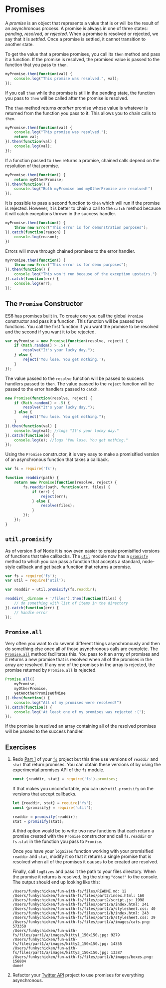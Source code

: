 # Promises

A _promise_ is an object that represents a value that is or will be the result of an asynchronous process. A promise is always in one of three states: _pending_, _resolved_, or _rejected_. When a promise is resolved or rejected, we say that it is _settled_. Once a promise is settled, it cannot transition to another state.

To get the value that a promise promises, you call its `then` method and pass it a function. If the promise is resolved, the promised value is passed to the function that you pass to `then`.

```js
myPromise.then(function(val) {
    console.log("This promise was resolved.", val);
});
```

If you call `then` while the promise is still in the pending state, the function you pass to `then` will be called after the promise is resolved.

The `then` method returns _another_ promise whose value is whatever is returned from the function you pass to it. This allows you to chain calls to `then`.

```js
myPromise.then(function(val) {
    console.log("This promise was resolved.");
    return val;
}).then(function(val) {
    console.log(val);
});
```

If a function passed to `then` returns a promise, chained calls depend on the resolution of that promise.

```js
myPromise.then(function() {
    return myOtherPromise;
}).then(function() {
    console.log("Both myPromise and myOtherPromise are resolved!")
});
```

It is possible to pass a second function to `then` which will run if the promise is rejected. However, it is better to chain a call to the `catch` method because it will catch exceptions thrown in the success handler.

```js
myPromise.then(function() {
    throw new Error("This error is for demonstration purposes");
}).catch(function(reason) {
    console.log(reason);
})
```

Errors will move through chained promises to the error handler.

```js
myPromise.then(function() {
    throw new Error("This error is for demo purposes");
}).then(function() {
    console.log("This won't run because of the exception upstairs.")
}).catch(function(err) {
    console.log(err);
});
```

## The `Promise` Constructor

ES6 has promises built in. To create one you call the global `Promise` constructor and pass it a function. This function will be passed two functions. You call the first function if you want the promise to be resolved and the second if you want it to be rejected.

```js
var myPromise = new Promise(function(resolve, reject) {
    if (Math.random() > .5) {
        resolve("It's your lucky day.");
    } else {
        reject('You lose. You get nothing.');
    }
});
```

The value passed to the `resolve` function will be passed to success handlers passed to `then`. The value passed to the `reject` function will be passed to the error handlers passed to `catch`.

```js
new Promise(function(resolve, reject) {
    if (Math.random() > .5) {
        resolve("It's your lucky day.");
    } else {
        reject("You lose. You get nothing.");
    }
}).then(function(val) {
    console.log(val); //logs "It's your lucky day."
}).catch(function(e) {
    console.log(e); //logs "You lose. You get nothing."
});
```

Using the `Promise` constructor, it is very easy to make a promisified version of an asynchronous function that takes a callback.

```js
var fs = require('fs');

function readdir(path) {
    return new Promise(function(resolve, reject) {
        fs.readdir(path, function(err, files) {
            if (err) {
                reject(err);
            } else {
                resolve(files);
            }
        });
    });
}
```

## `util.promisify`

As of version 8 of Node it is now even easier to create promisified versions of functions that take callbacks. The [`util`](https://nodejs.org/api/util.html) module now has a [`promisfy`](https://nodejs.org/api/util.html#util_util_promisify_original) method to which you can pass a function that accepts a standard, node-style callback and get back a function that returns a promise.

```js
var fs = require('fs');
var util = require('util');

var readdir = util.promisify(fs.readdir);

readdir(__dirname + '/files').then(function(files) {
    // do something with list of items in the directory
}).catch(function(err) {
    // handle error
});
```

## `Promise.all`

Very often you want to do several different things asynchronously and then do something else once all of those asynchronous calls are complete. The <a href="https://developer.mozilla.org/en/docs/Web/JavaScript/Reference/Global_Objects/Promise/all">`Promise.all`</a> method facilitates this. You pass to it an array of promises and it returns a new promise that is resolved when all of the promises in the array are resolved. If any one of the promises in the array is rejected, the promise returned by `Promise.all` is rejected.


```js
Promise.all([
    myPromise,
    myOtherPromise,
    yetAnotherPromiseOfMine
]).then(function() {
    console.log("All of my promises were resolved!")
}).catch(function() {
    console.log('At least one of my promises was rejected :(');
});
```

If the promise is resolved an array containing all of the resolved promises will be passed to the success handler.

## Exercises
1. Redo [Part 1](https://github.com/spicedacademy/tabasco/tree/master/wk5_fun_with_fs#part-1) of your [`fs`](https://github.com/spicedacademy/tabasco/tree/master/wk5_fun_with_fs) project but this time use versions of `readdir` and `stat` that return promises. You can obtain these versions of by using the experimental promises API of the `fs` module.

    ```js
    const {readdir, stat} = require('fs').promises;
    ```

    If that makes you uncomfortable, you can use `util.promisify` on the versions that accept callbacks.

    ```js
    let {readdir, stat} = require('fs');
    const {promisify} = require('util');

    readdir = promisify(readdir);
    stat = promisify(stat);
    ```

    A third option would be to write two new functions that each return a promise created with the `Promise` constructor and call `fs.readdir` or `fs.stat` in the function you pass to `Promise`.

    Once you have your `logSizes` function working with your promisified `readdir` and `stat`, modify it so that it returns a single promise that is resolved when all of the promises it causes to be created are resolved.

    Finally, call `logSizes` and pass it the path to your files directory. When the promise it returns is resolved, log the string `"done!"` to the console. The output should end up looking like this:

    ```
    /Users/funkychicken/fun-with-fs/files/README.md: 12
    /Users/funkychicken/fun-with-fs/files/part2/index.html: 160
    /Users/funkychicken/fun-with-fs/files/part2/script.js: 1998
    /Users/funkychicken/fun-with-fs/files/part1/a/index.html: 241
    /Users/funkychicken/fun-with-fs/files/part1/a/stylesheet.css: 40
    /Users/funkychicken/fun-with-fs/files/part1/b/index.html: 243
    /Users/funkychicken/fun-with-fs/files/part1/b/stylesheet.css: 39
    /Users/funkychicken/fun-with-fs/files/part1/a/images/cats.png: 573350
    /Users/funkychicken/fun-with-fs/files/part1/a/images/kitty1_150x150.jpg: 9279
    /Users/funkychicken/fun-with-fs/files/part1/a/images/kitty2_150x150.jpg: 14355
    /Users/funkychicken/fun-with-fs/files/part1/a/images/kitty3_150x150.jpg: 13387
    /Users/funkychicken/fun-with-fs/files/part1/b/images/boxes.png: 156804
    done!
    ```
2. Refactor your [Twitter API](wk6_twitter_api) project to use promises for everything asynchronous.
